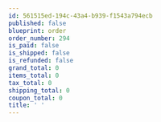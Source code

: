 ```yaml
---
id: 561515ed-194c-43a4-b939-f1543a794ecb
published: false
blueprint: order
order_number: 294
is_paid: false
is_shipped: false
is_refunded: false
grand_total: 0
items_total: 0
tax_total: 0
shipping_total: 0
coupon_total: 0
title: ' '
---
```

